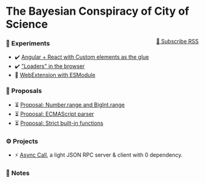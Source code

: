 # The Bayesian Conspiracy of City of Science

<span style="float: right">
    <a href="./atom.xml" target="_blank">🔔 Subscribe RSS</a>
</span>

### 🧪 Experiments

-   ✔️ [Angular + React with Custom elements as the glue](./experiments/2019/may-angular-react-custom-element.md)
-   ✔️ ["Loaders" in the browser](./experiments/2019/sept-loader-in-browser.md)
-   👀 [WebExtension with ESModule](./experiments/2019/sept-web-ext-with-esm.md)

### 💭 Proposals

-   ⏳ [Proposal: Number.range and BigInt.range](./proposals/2019/tc39-number.range.md)
-   ⏳ [Proposal: ECMAScript parser](./proposals/2019/tc39-ecmascript-parser.md)
-   ⏳ [Proposal: Strict built-in functions](./proposals/2019/tc39-strict-built-in-functions.md)

### ⚙ Projects

-   ⚡ [Async Call](./projects/2019/async-call.md), a light JSON RPC server & client with 0 dependency.

### 📝 Notes
